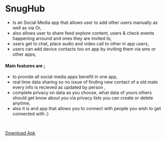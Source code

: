 # SnugHub 

- Is an Social Media app that allows user to add other users manually as well as via Or,
- also allows user to share feed explore content, users & check events happening arround and ones they are invited to,
- users get to chat, place audio and video call to other in app users,
- users can add device contacts too on app by inviting them via sms or other apps,

<h4>Main features are ;</h4>
 
- to provide all social media apps benefit in one app,
- real time data sharing so no issue of finding new contact of a old mate every info is recieved as updated by person ,
- complete privacy on data as you choose, what data of yours others should get know about you via privacy lists you can create or delete anytime,
- also it is and app that allows you to connect with people you wish to get connected with :)

<br>

[Download Apk](https://drive.google.com/file/d/1EiHrnXIyO8ES6Dvy-n9M4kbQDfjuddXf/view?usp=sharing)
